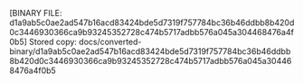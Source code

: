 [BINARY FILE: d1a9ab5c0ae2ad547b16acd83424bde5d7319f757784bc36b46ddbb8b420d0c3446930366ca9b93245352728c474b5717adbb576a045a304468476a4f0b5]
Stored copy: docs/converted-binary/d1a9ab5c0ae2ad547b16acd83424bde5d7319f757784bc36b46ddbb8b420d0c3446930366ca9b93245352728c474b5717adbb576a045a304468476a4f0b5
